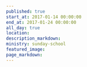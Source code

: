 ```yaml
---
published: true
start_at: 2017-01-14 00:00:00
end_at: 2017-01-24 00:00:00
all_day: true
location:
description_markdown:
ministry: sunday-school
featured_image:
page_markdown:
---
```

